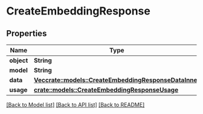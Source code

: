 # CreateEmbeddingResponse

## Properties

Name | Type | Description | Notes
------------ | ------------- | ------------- | -------------
**object** | **String** |  | 
**model** | **String** |  | 
**data** | [**Vec<crate::models::CreateEmbeddingResponseDataInner>**](CreateEmbeddingResponse_data_inner.md) |  | 
**usage** | [**crate::models::CreateEmbeddingResponseUsage**](CreateEmbeddingResponse_usage.md) |  | 

[[Back to Model list]](../README.md#documentation-for-models) [[Back to API list]](../README.md#documentation-for-api-endpoints) [[Back to README]](../README.md)


